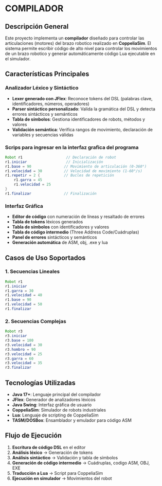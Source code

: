 # COMPILADOR 

##  Descripción General

Este proyecto implementa un **compilador** diseñado para controlar las articulaciones (motores) del brazo robotico realizado en 
**CoppeliaSim**. El sistema permite escribir código de alto nivel para controlar los movimientos de un brazo robotico
y generar automáticamente código Lua ejecutable en el simulador.

##  Características Principales

###  **Analizador Léxico y Sintáctico**
- **Lexer generado con JFlex**: Reconoce tokens del DSL (palabras clave, identificadores, números, operadores)
- **Parser sintáctico personalizado**: Valida la gramática del DSL y detecta errores sintácticos y semánticos
- **Tabla de símbolos**: Gestiona identificadores de robots, métodos y valores
- **Validación semántica**: Verifica rangos de movimiento, declaración de variables y secuencias válidas

###  **Scrips para ingresar en la interfaz grafica del programa**
```java
Robot r1                    // Declaración de robot
r1.iniciar                  // Inicialización
r1.base = 90               // Movimiento de articulación (0-360°)
r1.velocidad = 30          // Velocidad de movimiento (1-60°/s)
r1.repetir = 2 {           // Bucles de repetición
    r1.garra = 45
    r1.velocidad = 25
}
r1.finalizar               // Finalización
```

###  **Interfaz Gráfica**
- **Editor de código** con numeración de líneas y resaltado de errores
- **Tabla de tokens** léxicos generados
- **Tabla de símbolos** con identificadores y valores
- **Tabla de código intermedio** (Three Address Code/Cuádruplas)
- **Panel de errores** sintácticos y semánticos
- **Generación automática** de ASM, obj, .exe y lua


##  Casos de Uso Soportados

### **1. Secuencias Lineales**
```java
Robot r1
r1.iniciar
r1.garra = 30
r1.velocidad = 40
r1.base = 90
r1.velocidad = 50
r1.finalizar
```

### **2. Secuencias Complejas**
```java
Robot r3
r3.iniciar
r3.base = 180
r3.velocidad = 30
r3.hombro = 90
r3.velocidad = 25
r3.garra = 60
r3.velocidad = 35
r3.finalizar
```

##  Tecnologías Utilizadas

- **Java 17+**: Lenguaje principal del compilador
- **JFlex**: Generador de analizadores léxicos
- **Java Swing**: Interfaz gráfica de usuario
- **CoppeliaSim**: Simulador de robots industriales
- **Lua**: Lenguaje de scripting de CoppeliaSim
- **TASM/DOSBox**: Ensamblador y emulador para código ASM

##  Flujo de Ejecución

1. **Escritura de código DSL** en el editor
2. **Análisis léxico** → Generación de tokens
3. **Análisis sintáctico** → Validación y tabla de símbolos
4. **Generación de código intermedio** → Cuádruplas, codigo ASM, OBJ, EXE
5. **Traducción a Lua** → Script para CoppeliaSim
6. **Ejecución en simulador** → Movimientos del robot
